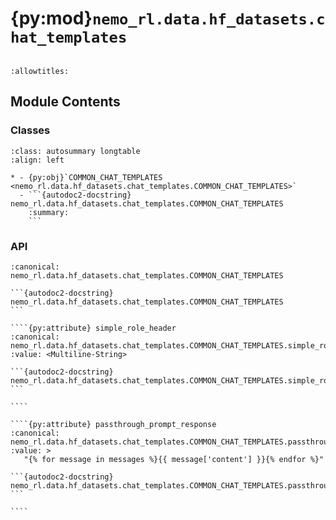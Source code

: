 # {py:mod}`nemo_rl.data.hf_datasets.chat_templates`

```{py:module} nemo_rl.data.hf_datasets.chat_templates
```

```{autodoc2-docstring} nemo_rl.data.hf_datasets.chat_templates
:allowtitles:
```

## Module Contents

### Classes

````{list-table}
:class: autosummary longtable
:align: left

* - {py:obj}`COMMON_CHAT_TEMPLATES <nemo_rl.data.hf_datasets.chat_templates.COMMON_CHAT_TEMPLATES>`
  - ```{autodoc2-docstring} nemo_rl.data.hf_datasets.chat_templates.COMMON_CHAT_TEMPLATES
    :summary:
    ```
````

### API

`````{py:class} COMMON_CHAT_TEMPLATES
:canonical: nemo_rl.data.hf_datasets.chat_templates.COMMON_CHAT_TEMPLATES

```{autodoc2-docstring} nemo_rl.data.hf_datasets.chat_templates.COMMON_CHAT_TEMPLATES
```

````{py:attribute} simple_role_header
:canonical: nemo_rl.data.hf_datasets.chat_templates.COMMON_CHAT_TEMPLATES.simple_role_header
:value: <Multiline-String>

```{autodoc2-docstring} nemo_rl.data.hf_datasets.chat_templates.COMMON_CHAT_TEMPLATES.simple_role_header
```

````

````{py:attribute} passthrough_prompt_response
:canonical: nemo_rl.data.hf_datasets.chat_templates.COMMON_CHAT_TEMPLATES.passthrough_prompt_response
:value: >
   "{% for message in messages %}{{ message['content'] }}{% endfor %}"

```{autodoc2-docstring} nemo_rl.data.hf_datasets.chat_templates.COMMON_CHAT_TEMPLATES.passthrough_prompt_response
```

````

`````
